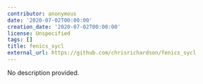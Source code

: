 ```yaml
---
contributor: anonymous
date: '2020-07-02T00:00:00'
creation_date: '2020-07-02T00:00:00'
license: Unspecified
tags: []
title: fenics_sycl
external_url: https://github.com/chrisrichardson/fenics_sycl
---
```


No description provided.

